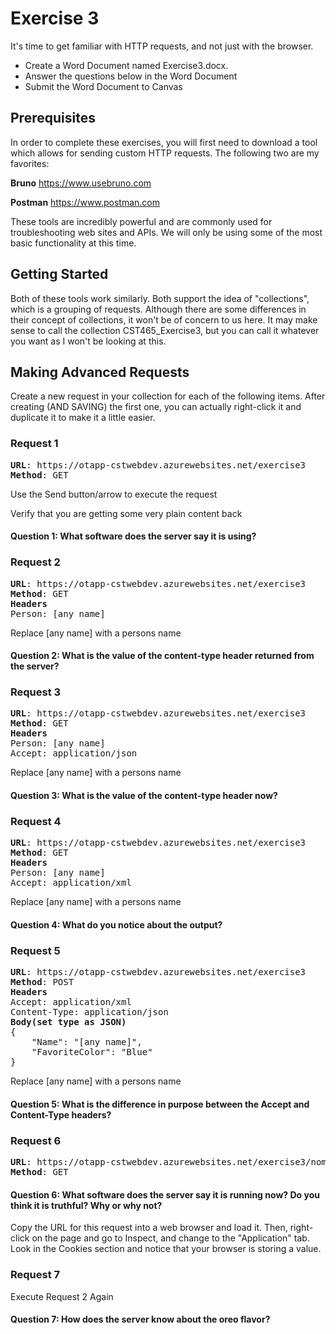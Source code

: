# Exercise 3
It's time to get familiar with HTTP requests, and not just with the browser.  
- Create a Word Document named Exercise3.docx.  
- Answer the questions below in the Word Document
- Submit the Word Document to Canvas

## Prerequisites
In order to complete these exercises, you will first need to download a tool which allows for sending custom HTTP requests.  The following two are my favorites:

**Bruno** https://www.usebruno.com

**Postman** https://www.postman.com

These tools are incredibly powerful and are commonly used for troubleshooting web sites and APIs.  We will only be using some of the most basic functionality at this time.

## Getting Started
Both of these tools work similarly.  Both support the idea of "collections", which is a grouping of requests.  Although there are some differences in their concept of collections, it won't be of concern to us here.  It may make sense to call the collection CST465_Exercise3, but you can call it whatever you want as I won't be looking at this.

## Making Advanced Requests
Create a new request in your collection for each of the following items.  After creating (AND SAVING) the first one, you can actually right-click it and duplicate it to make it a little easier.

### Request 1 
<pre>
<b>URL</b>: https://otapp-cstwebdev.azurewebsites.net/exercise3  
<b>Method</b>: GET
</pre>
Use the Send button/arrow to execute the request

Verify that you are getting some very plain content back

#### Question 1: What software does the server say it is using?

### Request 2
<pre>
<b>URL</b>: https://otapp-cstwebdev.azurewebsites.net/exercise3  
<b>Method</b>: GET  
<b>Headers</b>  
Person: [any name]
</pre>
Replace [any name] with a persons name

#### Question 2: What is the value of the content-type header returned from the server?
### Request 3
<pre>
<b>URL</b>: https://otapp-cstwebdev.azurewebsites.net/exercise3  
<b>Method</b>: GET  
<b>Headers</b>  
Person: [any name]
Accept: application/json
</pre>
Replace [any name] with a persons name


#### Question 3: What is the value of the content-type header now?  

### Request 4
<pre>
<b>URL</b>: https://otapp-cstwebdev.azurewebsites.net/exercise3  
<b>Method</b>: GET  
<b>Headers</b>  
Person: [any name]
Accept: application/xml
</pre>
Replace [any name] with a persons name

#### Question 4: What do you notice about the output?

### Request 5
<pre>
<b>URL</b>: https://otapp-cstwebdev.azurewebsites.net/exercise3  
<b>Method</b>: POST  
<b>Headers</b>  
Accept: application/xml
Content-Type: application/json
<b>Body(set type as JSON)</b>
{
    "Name": "[any name]",
    "FavoriteColor": "Blue"
}
</pre>
Replace [any name] with a persons name

#### Question 5: What is the difference in purpose between the Accept and Content-Type headers?



### Request 6
<pre>
<b>URL</b>: https://otapp-cstwebdev.azurewebsites.net/exercise3/nom
<b>Method</b>: GET  
</pre>
#### Question 6: What software does the server say it is running now?  Do you think it is truthful?  Why or why not?

Copy the URL for this request into a web browser and load it. Then, right-click on the page and go to Inspect, and change to the "Application" tab. Look in the Cookies section and notice that your browser is storing a value.

### Request 7
Execute Request 2 Again

#### Question 7: How does the server know about the oreo flavor?